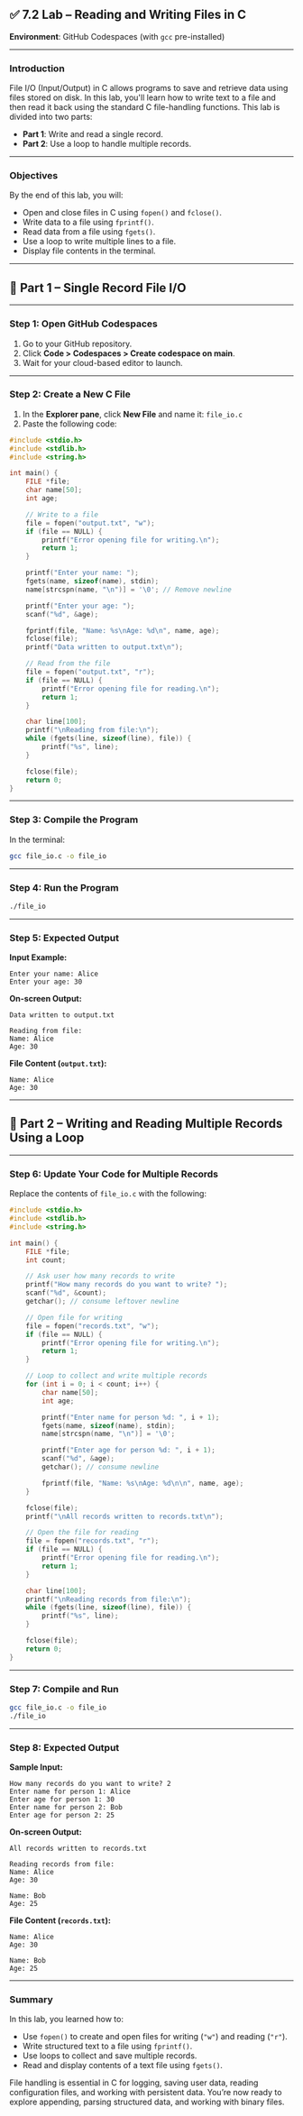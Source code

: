 ## ✅ **7.2 Lab – Reading and Writing Files in C**

**Environment**: GitHub Codespaces (with `gcc` pre-installed)

---

### **Introduction**

File I/O (Input/Output) in C allows programs to save and retrieve data using files stored on disk. In this lab, you'll learn how to write text to a file and then read it back using the standard C file-handling functions. This lab is divided into two parts:

* **Part 1**: Write and read a single record.
* **Part 2**: Use a loop to handle multiple records.

---

### **Objectives**

By the end of this lab, you will:

* Open and close files in C using `fopen()` and `fclose()`.
* Write data to a file using `fprintf()`.
* Read data from a file using `fgets()`.
* Use a loop to write multiple lines to a file.
* Display file contents in the terminal.

---

## 🧪 Part 1 – Single Record File I/O

---

### **Step 1: Open GitHub Codespaces**

1. Go to your GitHub repository.
2. Click **Code > Codespaces > Create codespace on main**.
3. Wait for your cloud-based editor to launch.

---

### **Step 2: Create a New C File**

1. In the **Explorer pane**, click **New File** and name it: `file_io.c`
2. Paste the following code:

```c
#include <stdio.h>
#include <stdlib.h>
#include <string.h>

int main() {
    FILE *file;
    char name[50];
    int age;

    // Write to a file
    file = fopen("output.txt", "w");
    if (file == NULL) {
        printf("Error opening file for writing.\n");
        return 1;
    }

    printf("Enter your name: ");
    fgets(name, sizeof(name), stdin);
    name[strcspn(name, "\n")] = '\0'; // Remove newline

    printf("Enter your age: ");
    scanf("%d", &age);

    fprintf(file, "Name: %s\nAge: %d\n", name, age);
    fclose(file);
    printf("Data written to output.txt\n");

    // Read from the file
    file = fopen("output.txt", "r");
    if (file == NULL) {
        printf("Error opening file for reading.\n");
        return 1;
    }

    char line[100];
    printf("\nReading from file:\n");
    while (fgets(line, sizeof(line), file)) {
        printf("%s", line);
    }

    fclose(file);
    return 0;
}
```

---

### **Step 3: Compile the Program**

In the terminal:

```bash
gcc file_io.c -o file_io
```

---

### **Step 4: Run the Program**

```bash
./file_io
```

---

### **Step 5: Expected Output**

**Input Example:**

```
Enter your name: Alice
Enter your age: 30
```

**On-screen Output:**

```
Data written to output.txt

Reading from file:
Name: Alice
Age: 30
```

**File Content (`output.txt`):**

```
Name: Alice
Age: 30
```

---

## 🧪 Part 2 – Writing and Reading Multiple Records Using a Loop

---

### **Step 6: Update Your Code for Multiple Records**

Replace the contents of `file_io.c` with the following:

```c
#include <stdio.h>
#include <stdlib.h>
#include <string.h>

int main() {
    FILE *file;
    int count;

    // Ask user how many records to write
    printf("How many records do you want to write? ");
    scanf("%d", &count);
    getchar(); // consume leftover newline

    // Open file for writing
    file = fopen("records.txt", "w");
    if (file == NULL) {
        printf("Error opening file for writing.\n");
        return 1;
    }

    // Loop to collect and write multiple records
    for (int i = 0; i < count; i++) {
        char name[50];
        int age;

        printf("Enter name for person %d: ", i + 1);
        fgets(name, sizeof(name), stdin);
        name[strcspn(name, "\n")] = '\0';

        printf("Enter age for person %d: ", i + 1);
        scanf("%d", &age);
        getchar(); // consume newline

        fprintf(file, "Name: %s\nAge: %d\n\n", name, age);
    }

    fclose(file);
    printf("\nAll records written to records.txt\n");

    // Open the file for reading
    file = fopen("records.txt", "r");
    if (file == NULL) {
        printf("Error opening file for reading.\n");
        return 1;
    }

    char line[100];
    printf("\nReading records from file:\n");
    while (fgets(line, sizeof(line), file)) {
        printf("%s", line);
    }

    fclose(file);
    return 0;
}
```

---

### **Step 7: Compile and Run**

```bash
gcc file_io.c -o file_io
./file_io
```

---

### **Step 8: Expected Output**

**Sample Input:**

```
How many records do you want to write? 2
Enter name for person 1: Alice
Enter age for person 1: 30
Enter name for person 2: Bob
Enter age for person 2: 25
```

**On-screen Output:**

```
All records written to records.txt

Reading records from file:
Name: Alice
Age: 30

Name: Bob
Age: 25
```

**File Content (`records.txt`):**

```
Name: Alice
Age: 30

Name: Bob
Age: 25
```

---

### **Summary**

In this lab, you learned how to:

* Use `fopen()` to create and open files for writing (`"w"`) and reading (`"r"`).
* Write structured text to a file using `fprintf()`.
* Use loops to collect and save multiple records.
* Read and display contents of a text file using `fgets()`.

File handling is essential in C for logging, saving user data, reading configuration files, and working with persistent data. You’re now ready to explore appending, parsing structured data, and working with binary files.
